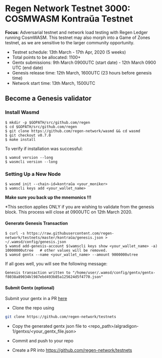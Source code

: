 # Regen Network Testnet 3000: COSMWASM Kontraŭa Testnet

**Focus**: Adversarial testnet and network load testing with Regen Ledger running CosmWASM. This testnet may also morph into a Game of Zones testnet, as we are sensitive to the larger community opportunity.

* Testnet schedule: 13th March - 17th Apr, 2020 (5 weeks)
* Total points to be allocated: 1100+
* Gentx submissions: 9th March 0900UTC (start date) - 12th March 0900 UTC (end date)
* Genesis release time: 12th March, 1600UTC (23 hours before genesis time)
* Network start time: 13th March, 1500UTC

## Become a Genesis validator


### Install Wasmd
```
$ mkdir -p $GOPATH/src/github.com/regen
$ cd $GOPATH/src/github.com/regen
$ git clone https://github.com/regen-network/wasmd && cd wasmd
$ git checkout v0.7.0
$ make install
```
 To verify if installation was successful:
```
$ wamsd version --long
$ wasmcli version --long
```
### Setting Up a New Node
```
$ wasmd init --chain-id=kontraŭa <your_moniker>
$ wamscli keys add <your_wallet_name>

```
**Make sure you back up the mnemonics !!!**

*This section applies ONLY if you are wishing to validate from the genesis block. This process will close at 0900UTC on 12th March 2020.

#### Generate Genesis Transaction 
```
$ curl -s https://raw.githubusercontent.com/regen-network/testnets/master/kontraŭa/genesis.json > ~/.wamsd/config/genesis.json
$ wamsd add-genesis-account $(wamscli keys show <your_wallet_name> -a) 10000000utree   # other values will be removed.
$ wamsd gentx --name <your_wallet_name> --amount 9000000utree
```
If all goes well, you will see the following message:
```
Genesis transaction written to "/home/user/.wamsd/config/gentx/gentx-f8038a89034kl987ebd493b85a125624d5f4770.json"
```
#### Submit Gentx (optional)
Submit your gentx in a PR [here](https://github.com/regen-network/testnets)

- Clone the repo using

```sh
git clone https://github.com/regen-network/testnets
```

- Copy the generated gentx json file to <repo_path>/algradigon-1/gentxs/<your_gentx_file.json>

- Commit and push to your repo
- Create a PR into https://github.com/regen-network/testnets


